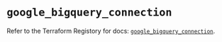 # `google_bigquery_connection`

Refer to the Terraform Registory for docs: [`google_bigquery_connection`](https://registry.terraform.io/providers/hashicorp/google-beta/5.8.0/docs/resources/google_bigquery_connection).
